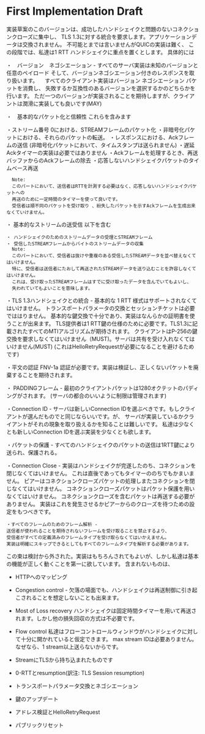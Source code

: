 # First Implementation Draft
実装草案のこのバージョンは、成功したハンドシェイクと問題のないコネクションクローズに集中し、
TLS 1.3に対する統合を要求します。アプリケーションデータは交換されません。
不可能とまでは言いませんがQUICの実装は難く、
この段階では、私達は1 RTT ハンドシェイクに重点を置くとします。
具体的には

・　バージョン　ネゴシエーション - すべてのサーバ実装は未知のバージョンと任意のペイロード
そして、バージョンネゴシエーション付きのレスポンスを取り扱います。
　すべてのクライアント実装はバージョン ネゴシエーション パケットを消費し、
失敗するか互換性のあるバージョンを選択するかのどちらかを行います。
ただ一つのバージョンが実装されることを期待しますが、クライアントは潤滑に実装しても良いです(MAY)

・　基本的なパケット化と信頼性
これらを含みます

  ・ストリーム番号 0における、STREAMフレームのパケット化
  ・非暗号化パケットにおける、それらのパケットの転送。
  ・レスポンスにおける、Ackフレームの送信 (非暗号化パケットにおいて、タイムスタンプは送られません)
  ・遅延Ackタイマーの実装は必要ではありません
  ・Ackフレームを処理するとき、再送バッファからのAckフレームの除去
  ・応答しないハンドシェイクパケットのタイムベース再送

      Note:
      このパートにおいて、送信者はRTTを計測する必要はなく、応答しないハンドシェイクパケットへの
      再送のために一定時間のタイマーを使って良いです。
      受信者は順不同のパケットを受け取り 、紛失したパケットを示すAckフレームを生成出来なくていけません。

  ・ 基本的なストリームの送受信
    以下を含む

    ・ ハンドシェイクのためのストリームデータの受理とSTREAMフレーム
    ・ 受信したSTREAMフレームからバイトのストリームデータの収集
      Note:
      このパートにおいて、受信者は抜けや重複のある受信したSTREAMデータを並べ替えなくてはいけません。
      特に、受信者は送信者にたおして再送されたSTREAMデータを送り込むことを許容しなくてはいけません。
      これは、受け取ったSTREAMフレームはすでに受け取ったデータを含んでいてもよいし、
      失われていてもよいことを意味します。

  ・TLS 1.3ハンドシェイクとの統合 -
    基本的な 1 RTT 様式はサポートされなくてはいけません。
    トランスポートパラメータの交換とセッションチケットは必要でははりません。
    基本的な鍵交換で十分であり、実装はなんらかの証明書を使うことが出来ます。
    TLS提供者は1 RTT鍵の仕様のために必要です。TLS1.3に記載されたすべてのMTIアルゴリズムが期待されます。
    クライアントはP-256の鍵交換を要求しなくてはいけません（MUST)。サーバは共有を受け入れなくてはいけません(MUST)
    (これはHelloRetryRequestが必要になることを避けるためです)

  ・平文の認証
    FNV-1a 認証が必要です。実装は検証し、正しくないパケットを廃棄することを期待されます。

  ・ PADDINGフレーム -
    最初のクライアントパケットは1280オクテットのパディングがされます。
    (サーバの都合のいいように制限は管理されます)

  ・Connection ID -
     サーバは新しいConnection IDを選ぶべきです。もしクライアントが選んだものでと同じならいいです。が、
     サーバが実装しているかクライアントがそれの現象を取り扱えるかを知ることは難しいです。
     私達は少なくとも新しいConnection IDを選ぶ実装を少なくとも欲します。

  ・パケットの保護 -
    すべてのハンドシェイクのパケットの送信は1RTT鍵により送られ、保護される。

   ・Connection Close -
     実装はハンドシェイクが完遂したのち、コネクションを閉じなくてはいけません。
     これは直後であってもタイマーののちでもかまいません。
     ピアーはコネクションクローズパケットの処理しまたコネクションを閉じなくてはいけません。
     コネクションクローズパケットはパケット保護を用いなくてはいけません。
     コネクションクローズを含むパケットは再送する必要がありません。
     実装はこれを発生させるかピアーからのクローズを待つための設定をもつべきです。

    ・すべてのフレームのためのフレーム解析 -
    送信者が使われることを期待されないフレームを受け取ることを禁止するより、
    受信者がすべての定義済みのフレームタイプを受け取らなくてはいかえません。
    実装は明確にスキップできるとしてもすべてのフレームタイプを解析する必要があります。

この束は検討から外された。実装はもちろんされてもよいが、しかし私達は基本の機能が正しく動くことを第一に欲しています。
含まれないものは、

- HTTPへのマッピング

- Congestion control - 欠落の場面でも、ハンドシェイクは再送制御に引き起こされることを想定しないことも出来ます。

- Most of Loss recovery
 ハンドシェイクは固定時間タイマーを用いて再送されます。しかし他の損失回収の方式は不必要です。

- Flow control
私達はフローコントロールウィンドウがハンドシェイクに対して十分に開かれていると仮定できます。
max stream IDは必要ありません。なぜなら、1 stream以上送らないからです。

- StreamにTLSから持ち込まれたものです

- 0-RTTとresumption(訳注: TLS Session resumption)

- トランスポートパラメータ交換とネゴシエーション

- 鍵のアップデート

- アドレス検証とHelloRetryRequest

- パブリックリセット
